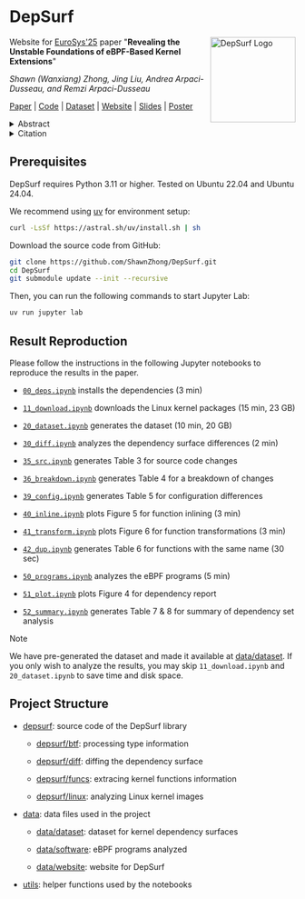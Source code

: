 DepSurf
===

<div style="float: right">
<a href="https://depsurf.github.io">
<img src="https://depsurf.github.io/assets/logo-256.png" alt="DepSurf Logo" width="150">
</a>
</div>

Website for [EuroSys'25](https://dl.acm.org/doi/proceedings/10.1145/3689031) paper "**Revealing the Unstable Foundations of eBPF-Based Kernel Extensions**"

*Shawn (Wanxiang) Zhong, Jing Liu, Andrea Arpaci-Dusseau, and Remzi Arpaci-Dusseau*

[Paper](https://depsurf.github.io/assets/paper.pdf) |
[Code](https://github.com/ShawnZhong/DepSurf) | 
[Dataset](https://github.com/ShawnZhong/DepSurf-dataset) | 
[Website](https://depsurf.github.io/) |
[Slides](https://depsurf.github.io/assets/slides.pdf) | 
[Poster](https://depsurf.github.io/assets/poster.pdf)

<details>
<summary>
Abstract
</summary>
eBPF programs significantly enhance kernel capabilities, but encounter substantial compatibility challenges due to their deep integration with unstable kernel internals. We introduce DepSurf, a tool that identifies dependency mismatches between eBPF programs and kernel images. Our analysis of 25 kernel images spanning 8 years reveals that dependency mismatches are pervasive, stemming from kernel source code evolution, diverse configuration options, and intricate compilation processes. We apply DepSurf to 53 real-world eBPF programs, and find that 83% are impacted by dependency mismatches, underscoring the urgent need for systematic dependency analysis. By identifying these mismatches, DepSurf enables a more robust development and maintenance process for eBPF programs, enhancing their reliability across a wide range of kernels.
</details>
<details>
<summary>
Citation
</summary>

```
@inproceedings{10.1145/3689031.3717497,
  author    = {Zhong, Shawn Wanxiang and Liu, Jing and Arpaci-Dusseau, Andrea and Arpaci-Dusseau, Remzi},
  title     = {Revealing the Unstable Foundations of eBPF-Based Kernel Extensions},
  year      = {2025},
  isbn      = {9798400711961},
  publisher = {Association for Computing Machinery},
  address   = {New York, NY, USA},
  url       = {https://doi.org/10.1145/3689031.3717497},
  doi       = {10.1145/3689031.3717497},
  abstract  = {eBPF programs significantly enhance kernel capabilities, but encounter substantial compatibility challenges due to their deep integration with unstable kernel internals. We introduce DepSurf, a tool that identifies dependency mismatches between eBPF programs and kernel images. Our analysis of 25 kernel images spanning 8 years reveals that dependency mismatches are pervasive, stemming from kernel source code evolution, diverse configuration options, and intricate compilation processes. We apply DepSurf to 53 real-world eBPF programs, and find that 83\% are impacted by dependency mismatches, underscoring the urgent need for systematic dependency analysis. By identifying these mismatches, DepSurf enables a more robust development and maintenance process for eBPF programs, enhancing their reliability across a wide range of kernels.},
  booktitle = {Proceedings of the Twentieth European Conference on Computer Systems},
  pages     = {21–41},
  numpages  = {21},
  location  = {Rotterdam, Netherlands},
  series    = {EuroSys '25}
}
```

</details>

## Prerequisites

DepSurf requires Python 3.11 or higher. Tested on Ubuntu 22.04 and Ubuntu 24.04.

We recommend using [uv](https://astral.sh/uv/) for environment setup: 

```sh
curl -LsSf https://astral.sh/uv/install.sh | sh
```

Download the source code from GitHub:

```sh
git clone https://github.com/ShawnZhong/DepSurf.git
cd DepSurf
git submodule update --init --recursive
```

Then, you can run the following commands to start Jupyter Lab:

```sh
uv run jupyter lab
```

## Result Reproduction

Please follow the instructions in the following Jupyter notebooks to reproduce the results in the paper. 

- [`00_deps.ipynb`](./00_deps.ipynb) installs the dependencies (3 min)

- [`11_download.ipynb`](./11_download.ipynb) downloads the Linux kernel packages (15 min, 23 GB)

- [`20_dataset.ipynb`](./20_dataset.ipynb) generates the dataset (10 min, 20 GB)

- [`30_diff.ipynb`](./30_diff.ipynb) analyzes the dependency surface differences (2 min)

- [`35_src.ipynb`](./35_src.ipynb) generates Table 3 for source code changes

- [`36_breakdown.ipynb`](./36_breakdown.ipynb) generates Table 4 for a breakdown of changes

- [`39_config.ipynb`](./39_config.ipynb) generates Table 5 for configuration differences

- [`40_inline.ipynb`](./40_inline.ipynb) plots Figure 5 for function inlining (3 min)

- [`41_transform.ipynb`](./41_transform.ipynb) plots Figure 6 for function transformations (3 min)

- [`42_dup.ipynb`](./42_dup.ipynb) generates Table 6 for functions with the same name (30 sec)

- [`50_programs.ipynb`](./50_programs.ipynb) analyzes the eBPF programs (5 min)

- [`51_plot.ipynb`](./51_plot.ipynb) plots Figure 4 for dependency report

- [`52_summary.ipynb`](./52_summary.ipynb) generates Table 7 & 8 for summary of dependency set analysis

> [!NOTE]
> We have pre-generated the dataset and made it available at [data/dataset](https://github.com/ShawnZhong/DepSurf-dataset). If you only wish to analyze the results, you may skip `11_download.ipynb` and `20_dataset.ipynb` to save time and disk space.

## Project Structure

- [depsurf](./depsurf): source code of the DepSurf library

    - [depsurf/btf](./depsurf/btf): processing type information

    - [depsurf/diff](./depsurf/diff): diffing the dependency surface

    - [depsurf/funcs](./depsurf/funcs): extracing kernel functions information

    - [depsurf/linux](./depsurf/linux): analyzing Linux kernel images

- [data](./data): data files used in the project

    - [data/dataset](https://github.com/ShawnZhong/DepSurf-dataset): dataset for kernel dependency surfaces

    - [data/software](./data/software): eBPF programs analyzed

    - [data/website](https://github.com/DepSurf/depsurf.github.io): website for DepSurf

- [utils](./utils): helper functions used by the notebooks

